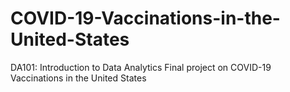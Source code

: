 # COVID-19-Vaccinations-in-the-United-States
DA101: Introduction to Data Analytics Final project on COVID-19 Vaccinations in the United States

